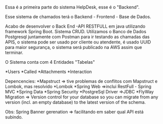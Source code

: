 Essa é a primeira parte do sistema HelpDesk, esse é o "Backend".

Esse sistema de chamados terá o Backend - Frontend - Base de Dados.

Acabo de desenvolver o Back End -API RESTFULL em java utilizando framework Spring Boot.
Sistema CRUD.
Utilizamos o Banco de Dados Postgresql juntamente com Postman para ir testando as chamadas das APIS, o sistema pode ser usado por cliente ou atendente, é usado UUID para maior segurança, o sistema será publicado na AWS assim que terminar.

O Sistema conta com 4 Entidades "Tabelas"

 *Users 
*Called 
*Attachments 
*Interaction 

Depencencies: 
*Mapstruct => tive problemas de conflitos com Mapstruct e Lombok, mas resolvido
*Lombok 
*Spring Web =>inclui RestFull - Spring MVC 
*Spring Data 
*Spring Security 
*PostgreSql Driver =>JDBC 
*FlyWay Migration => Version control for your database so you can migrate from any version (incl. an empty database) to the latest version of the schema.

Obs: Spring Banner gerenation => facilitando em saber qual API está subindo.
